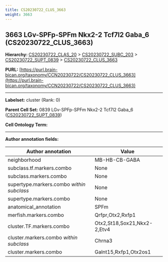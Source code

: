 ```yaml
---
title: CS20230722_CLUS_3663
weight: 3663
---
```

## 3663 LGv-SPFp-SPFm Nkx2-2 Tcf7l2 Gaba_6 (CS20230722_CLUS_3663)
<b>Hierarchy: </b>
[CS20230722_CLAS_20](../CS20230722_CLAS_20) >
[CS20230722_SUBC_203](../CS20230722_SUBC_203) >
[CS20230722_SUPT_0839](../CS20230722_SUPT_0839) >
[CS20230722_CLUS_3663](../CS20230722_CLUS_3663)

**PURL:** [https://purl.brain-bican.org/taxonomy/CCN20230722/CS20230722_CLUS_3663](https://purl.brain-bican.org/taxonomy/CCN20230722/CS20230722_CLUS_3663)

---


**Labelset:** cluster (Rank: 0)

**Parent Cell Set:** 0839 LGv-SPFp-SPFm Nkx2-2 Tcf7l2 Gaba_6 ([CS20230722_SUPT_0839](../CS20230722_SUPT_0839))



**Cell Ontology Term:** 

[MARKER GENES.]: #


---

[TRANSFERRED ANNOTATIONS.]: #


[AUTHOR ANNOTATION FIELDS.]: #


**Author annotation fields:**

| Author annotation | Value |
|-------------------|-------|
|neighborhood|MB-HB-CB-GABA|
|subclass.tf.markers.combo|None|
|subclass.markers.combo|None|
|supertype.markers.combo _within subclass_|None|
|supertype.markers.combo|None|
|anatomical_annotation|SPFm|
|merfish.markers.combo|Qrfpr,Otx2,Rxfp1|
|cluster.TF.markers.combo|Otx2,St18,Sox21,Nkx2-2,Etv4|
|cluster.markers.combo _within subclass_|Chrna3|
|cluster.markers.combo|Galnt15,Rxfp1,Otx2os1|
